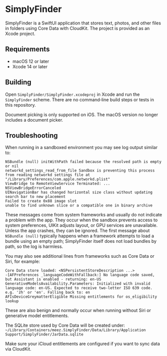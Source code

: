 # SimplyFinder

SimplyFinder is a SwiftUI application that stores text, photos, and other files in folders using Core Data with CloudKit. The project is provided as an Xcode project.

## Requirements
- macOS 12 or later
- Xcode 14 or later

## Building
Open `SimplyFinder/SimplyFinder.xcodeproj` in Xcode and run the `SimplyFinder` scheme. There are no command‑line build steps or tests in this repository.

Document picking is only supported on iOS. The macOS version no longer includes a document picker.

## Troubleshooting
When running in a sandboxed environment you may see log output similar to:

```
NSBundle (null) initWithPath failed because the resolved path is empty or nil
networkd_settings_read_from_file Sandbox is preventing this process from reading networkd settings file at "/Library/Preferences/com.apple.networkd.plist"
ViewBridge to RemoteViewService Terminated: ... NSViewBridgeErrorCanceled
UINavigationBar has changed horizontal size class without updating search bar to new placement
Failed to create 0x88 image slot
unable to find unknown slice or a compatible one in binary archive
```

These messages come from system frameworks and usually do not indicate a problem with the app. They occur when the sandbox prevents access to system preferences, UIKit adjusts layout, or GPU services are unavailable. Unless the app crashes, they can be ignored. The first message about `NSBundle (null)` typically happens when a framework attempts to load a bundle using an empty path; SimplyFinder itself does not load bundles by path, so the log is harmless.

You may also see additional lines from frameworks such as Core Data or Siri, for example:

```
Core Data store loaded: <NSPersistentStoreDescription ...>
-[AFPreferences _languageCodeWithFallback:] No language code saved, but Assistant is enabled - returning: en-US
GenerativeModelsAvailability.Parameters: Initialized with invalid language code: en-US. Expected to receive two-letter ISO 639 code. e.g. 'zh' or 'en'. Falling back to: en
AFIsDeviceGreymatterEligible Missing entitlements for os_eligibility lookup
```

These are also benign and normally occur when running without Siri or generative model entitlements.

The SQLite store used by Core Data will be created under:
`~/Library/Containers/meez.SimplyFinder/Data/Library/Application Support/SimplyFinder/JarData.sqlite`

Make sure your iCloud entitlements are configured if you want to sync data via CloudKit.

